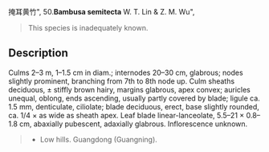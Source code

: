 掩耳黄竹",
50.**Bambusa semitecta** W. T. Lin & Z. M. Wu",

> This species is inadequately known.

## Description
Culms 2–3 m, 1–1.5 cm in diam.; internodes 20–30 cm, glabrous; nodes slightly prominent, branching from 7th to 8th node up. Culm sheaths deciduous, ± stiffly brown hairy, margins glabrous, apex convex; auricles unequal, oblong, ends ascending, usually partly covered by blade; ligule ca. 1.5 mm, denticulate, ciliolate; blade deciduous, erect, base slightly rounded, ca. 1/4 × as wide as sheath apex. Leaf blade linear-lanceolate, 5.5–21 × 0.8–1.8 cm, abaxially pubescent, adaxially glabrous. Inflorescence unknown.

> * Low hills. Guangdong (Guangning).
